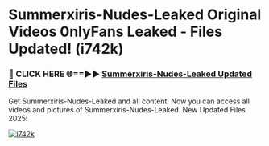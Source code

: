 # Summerxiris-Nudes-Leaked Original Videos 0nlyFans Leaked - Files Updated! (i742k)

<h3>🔴 CLICK HERE 🌐==►► <a href="https://tinyurl.com/52m3yx9h" rel="nofollow">Summerxiris-Nudes-Leaked Updated Files</a></h3>

Get Summerxiris-Nudes-Leaked and all content. Now you can access all videos and pictures of Summerxiris-Nudes-Leaked. New Updated Files 2025!

[![i742k](https://i.imgur.com/TnHtlc8.gif)](https://tinyurl.com/52m3yx9h)
